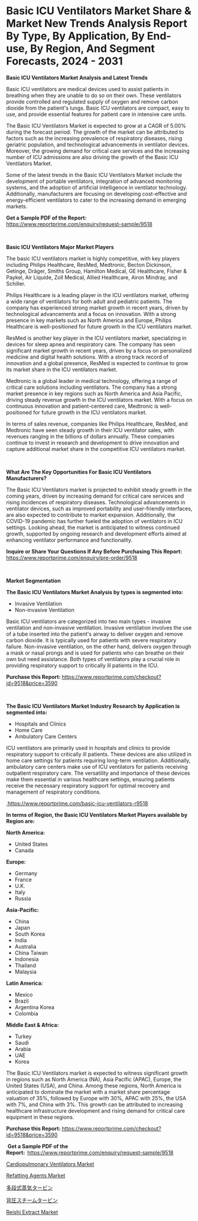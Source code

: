 <p><h1>Basic ICU Ventilators Market Share & Market New Trends Analysis Report By Type, By Application, By End-use, By Region, And Segment Forecasts, 2024 - 2031</h1></p><p><strong>Basic ICU Ventilators Market Analysis and Latest Trends</strong></p>
<p><p>Basic ICU ventilators are medical devices used to assist patients in breathing when they are unable to do so on their own. These ventilators provide controlled and regulated supply of oxygen and remove carbon dioxide from the patient's lungs. Basic ICU ventilators are compact, easy to use, and provide essential features for patient care in intensive care units.</p><p>The Basic ICU Ventilators Market is expected to grow at a CAGR of 5.00% during the forecast period. The growth of the market can be attributed to factors such as the increasing prevalence of respiratory diseases, rising geriatric population, and technological advancements in ventilator devices. Moreover, the growing demand for critical care services and the increasing number of ICU admissions are also driving the growth of the Basic ICU Ventilators Market.</p><p>Some of the latest trends in the Basic ICU Ventilators Market include the development of portable ventilators, integration of advanced monitoring systems, and the adoption of artificial intelligence in ventilator technology. Additionally, manufacturers are focusing on developing cost-effective and energy-efficient ventilators to cater to the increasing demand in emerging markets.</p></p>
<p><strong>Get a Sample PDF of the Report:&nbsp;</strong> <a href="https://www.reportprime.com/enquiry/request-sample/9518">https://www.reportprime.com/enquiry/request-sample/9518</a></p>
<p>&nbsp;</p>
<p><strong>Basic ICU Ventilators Major Market Players</strong></p>
<p><p>The basic ICU ventilators market is highly competitive, with key players including Philips Healthcare, ResMed, Medtronic, Becton Dickinson, Getinge, Dräger, Smiths Group, Hamilton Medical, GE Healthcare, Fisher & Paykel, Air Liquide, Zoll Medical, Allied Healthcare, Airon Mindray, and Schiller.</p><p>Philips Healthcare is a leading player in the ICU ventilators market, offering a wide range of ventilators for both adult and pediatric patients. The company has experienced strong market growth in recent years, driven by technological advancements and a focus on innovation. With a strong presence in key markets such as North America and Europe, Philips Healthcare is well-positioned for future growth in the ICU ventilators market.</p><p>ResMed is another key player in the ICU ventilators market, specializing in devices for sleep apnea and respiratory care. The company has seen significant market growth in recent years, driven by a focus on personalized medicine and digital health solutions. With a strong track record of innovation and a global presence, ResMed is expected to continue to grow its market share in the ICU ventilators market.</p><p>Medtronic is a global leader in medical technology, offering a range of critical care solutions including ventilators. The company has a strong market presence in key regions such as North America and Asia Pacific, driving steady revenue growth in the ICU ventilators market. With a focus on continuous innovation and patient-centered care, Medtronic is well-positioned for future growth in the ICU ventilators market.</p><p>In terms of sales revenue, companies like Philips Healthcare, ResMed, and Medtronic have seen steady growth in their ICU ventilator sales, with revenues ranging in the billions of dollars annually. These companies continue to invest in research and development to drive innovation and capture additional market share in the competitive ICU ventilators market.</p></p>
<p>&nbsp;</p>
<p><strong>What Are The Key Opportunities For Basic ICU Ventilators Manufacturers?</strong></p>
<p><p>The Basic ICU Ventilators market is projected to exhibit steady growth in the coming years, driven by increasing demand for critical care services and rising incidences of respiratory diseases. Technological advancements in ventilator devices, such as improved portability and user-friendly interfaces, are also expected to contribute to market expansion. Additionally, the COVID-19 pandemic has further fueled the adoption of ventilators in ICU settings. Looking ahead, the market is anticipated to witness continued growth, supported by ongoing research and development efforts aimed at enhancing ventilator performance and functionality.</p></p>
<p><strong>Inquire or Share Your Questions If Any Before Purchasing This Report:</strong> <a href="https://www.reportprime.com/enquiry/pre-order/9518">https://www.reportprime.com/enquiry/pre-order/9518</a></p>
<p>&nbsp;</p>
<p><strong>Market Segmentation</strong></p>
<p><strong>The Basic ICU Ventilators Market Analysis by types is segmented into:</strong></p>
<p><ul><li>Invasive Ventilation</li><li>Non-invasive Ventilation</li></ul></p>
<p><p>Basic ICU ventilators are categorized into two main types - invasive ventilation and non-invasive ventilation. Invasive ventilation involves the use of a tube inserted into the patient's airway to deliver oxygen and remove carbon dioxide. It is typically used for patients with severe respiratory failure. Non-invasive ventilation, on the other hand, delivers oxygen through a mask or nasal prongs and is used for patients who can breathe on their own but need assistance. Both types of ventilators play a crucial role in providing respiratory support to critically ill patients in the ICU.</p></p>
<p><strong>Purchase this Report:&nbsp;</strong><a href="https://www.reportprime.com/checkout?id=9518&price=3590">https://www.reportprime.com/checkout?id=9518&price=3590</a></p>
<p>&nbsp;</p>
<p><strong>The Basic ICU Ventilators Market Industry Research by Application is segmented into:</strong></p>
<p><ul><li>Hospitals and Clinics</li><li>Home Care</li><li>Ambulatory Care Centers</li></ul></p>
<p><p>ICU ventilators are primarily used in hospitals and clinics to provide respiratory support to critically ill patients. These devices are also utilized in home care settings for patients requiring long-term ventilation. Additionally, ambulatory care centers make use of ICU ventilators for patients receiving outpatient respiratory care. The versatility and importance of these devices make them essential in various healthcare settings, ensuring patients receive the necessary respiratory support for optimal recovery and management of respiratory conditions.</p></p>
<p><a href="https://www.reportprime.com/basic-icu-ventilators-r9518">&nbsp;https://www.reportprime.com/basic-icu-ventilators-r9518</a></p>
<p><strong>In terms of Region, the Basic ICU Ventilators Market Players available by Region are:</strong></p>
<p>
    <p> <strong> North America: </strong>
        <ul>
            <li>United States</li>
            <li>Canada</li>
        </ul>
        </p> 
    <p> <strong> Europe: </strong>
        <ul>
            <li>Germany</li>
            <li>France</li>
            <li>U.K.</li>
            <li>Italy</li>
            <li>Russia</li>
        </ul>
        </p> 
    <p> <strong> Asia-Pacific: </strong>
        <ul>
            <li>China</li>
            <li>Japan</li>
            <li>South Korea</li>
            <li>India</li>
            <li>Australia</li>
            <li>China Taiwan</li>
            <li>Indonesia</li>
            <li>Thailand</li>
            <li>Malaysia</li>
        </ul>
        </p> 
    <p> <strong> Latin America: </strong>
        <ul>
            <li>Mexico</li>
            <li>Brazil</li>
            <li>Argentina Korea</li>
            <li>Colombia</li>
        </ul>
        </p> 
    <p> <strong> Middle East & Africa: </strong>
        <ul>
            <li>Turkey</li>
            <li>Saudi</li>
            <li>Arabia</li>
            <li>UAE</li>
            <li>Korea</li>
        </ul>
    </p>
    </p>
<p><p>The Basic ICU Ventilators market is expected to witness significant growth in regions such as North America (NA), Asia Pacific (APAC), Europe, the United States (USA), and China. Among these regions, North America is anticipated to dominate the market with a market share percentage valuation of 35%, followed by Europe with 30%, APAC with 25%, the USA with 7%, and China with 3%. This growth can be attributed to increasing healthcare infrastructure development and rising demand for critical care equipment in these regions.</p></p>
<p><strong>Purchase this Report: </strong><a href="https://www.reportprime.com/checkout?id=9518&price=3590">https://www.reportprime.com/checkout?id=9518&price=3590</a></p>
<p>&nbsp;<strong>Get a Sample PDF of the Report:&nbsp;&nbsp;</strong><a href="https://www.reportprime.com/enquiry/request-sample/9518">https://www.reportprime.com/enquiry/request-sample/9518</a></p>
<p><strong></strong></p>
<p><p><a href="https://github.com/gamblestampleyjenny50m5sl6/Market-Research-Report-List-2/blob/main/cardiopulmonary-ventilators-market.md">Cardiopulmonary Ventilators Market</a></p><p><a href="https://issuu.com/reportprime-2/docs/refatting-agents-market-size-2030.pptx">Refatting Agents Market</a></p><p><a href="https://github.com/pepo3k/Market-Research-Report-List-1/blob/main/306596823630.md">多段式蒸気タービン</a></p><p><a href="https://github.com/vhemk0794148/Market-Research-Report-List-1/blob/main/727889823629.md">背圧スチームタービン</a></p><p><a href="https://issuu.com/reportprime-2/docs/reishi-extract-market-size-2030.pptx">Reishi Extract Market</a></p></p>